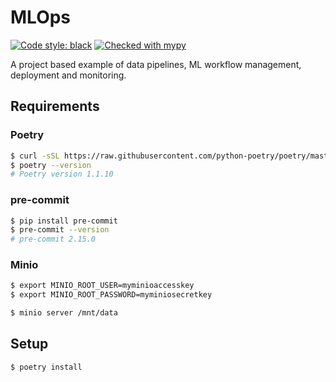 # MLOps

[![Code style: black](https://img.shields.io/badge/code%20style-black-000000.svg)](https://github.com/psf/black)
[![Checked with mypy](http://www.mypy-lang.org/static/mypy_badge.svg)](http://mypy-lang.org/)

A project based example of data pipelines, ML workflow management, deployment
and monitoring.

## Requirements

### Poetry

```bash
$ curl -sSL https://raw.githubusercontent.com/python-poetry/poetry/master/get-poetry.py | python -
$ poetry --version
# Poetry version 1.1.10
```

### pre-commit

```bash
$ pip install pre-commit
$ pre-commit --version
# pre-commit 2.15.0
```

### Minio

```bash
$ export MINIO_ROOT_USER=myminioaccesskey
$ export MINIO_ROOT_PASSWORD=myminiosecretkey

$ minio server /mnt/data
```

## Setup

```bash
$ poetry install
```
